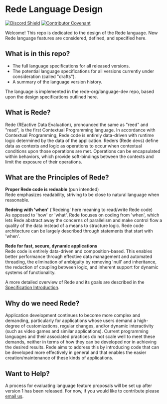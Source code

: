# Rede Language Design

[![Discord Shield](https://discordapp.com/api/guilds/1036138273476722778/widget.png?style=shield)](https://discord.gg/S33dUaspER) [![Contributor Covenant](https://img.shields.io/badge/Contributor%20Covenant-2.1-4baaaa.svg)](https://www.contributor-covenant.org/version/2/1/code_of_conduct/)

Welcome! This repo is dedicated to the design of the Rede language. New Rede language features are considered, defined, and specified here.

## What is in this repo?

- The full language specifications for all released versions.
- The potential language specifications for all versions currently under consideration (called "drafts").
- A summary of the language version history.

The language is implemented in the rede-org/language-dev repo, based upon the design specifications outlined here.

## What is Rede?

Rede (REactive Data Evaluation), pronounced the same as "reed" and "read", is the first Contextual Programming language. In accordance with Contextual Programming, Rede code is entirely data-driven with runtime logic determined by the data of the application. Reders (Rede devs) define data as contexts and logic as operations to occur when contextual conditions upon those operations are met. Operations can be encapsulated within behaviors, which provide soft-bindings between the contexts and limit the exposure of their operations.

## What are the Principles of Rede?

**Proper Rede code is redeable** (pun intended)<br>Rede emphasizes readability, striving to be close to natural language when reasonable.

**Redeing with 'when'** ('Redeing' here meaning to read/write Rede code)<br>As opposed to 'how' or 'what', Rede focuses on coding from 'when', which lets Rede abstract away the concerns of parallelism and make control flow a quality of the data instead of a means to structure logic. Rede code architecture can be largely described through statements that start with 'when'.

**Rede for fast, secure, dynamic applications**<br>Rede code is entirely data-driven and composition-based. This enables better performance through effective data management and automated threading, the elimination of ambiguity by removing 'null' and inheritance, the reduction of coupling between logic, and inherent support for dynamic systems of functionality.

A more detailed overview of Rede and its goals are described in the [Specification Introduction](specification/Introduction.md).

## Why do we need Rede?

Application development continues to become more complex and demanding, particularly for applications whose users demand a high-degree of customizations, regular changes, and/or dynamic interactivity (such as video games and similar applications). Current programming languages and their associated practices do not scale well to meet these demands, neither in terms of how they can be developed nor in achieving the desired results. Rede aims to address this by introducing code that can be developed more effectively in general and that enables the easier creation/maintenance of these kinds of applications.

## Want to Help?

A process for evaluating language feature proposals will be set up after version 1 has been released. For now, if you would like to contribute please [email us](mailto:lucas@lucasstertz.com).
